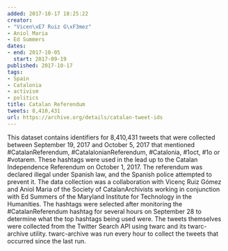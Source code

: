 ```yaml
---
added: 2017-10-17 18:25:22
creator:
- "Vicen\xE7 Ruiz G\xF3mez"
- Aniol Maria
- Ed Summers
dates:
- end: 2017-10-05
  start: 2017-09-19
published: 2017-10-17
tags:
- Spain
- Catalonia
- activism
- politics
title: Catalan Referendum
tweets: 8,410,431
url: https://archive.org/details/catalan-tweet-ids
---
```


This dataset contains identifiers for 8,410,431 tweets that were collected between September 19, 2017 and October 5, 2017 that mentioned #CatalanReferendum, #CatalalonianReferendum, #Catalonia, #1oct, #1o or #votarem. These hashtags were used in the lead up to the Catalan Independence Referendum on October 1, 2017. The referendum was  declared illegal under Spanish law, and the Spanish police attempted to prevent it. The data collection was a collaboration with Vicenç Ruiz Gómez and Aniol Maria of the Society of CatalanArchivists working in conjunction with Ed Summers of the Maryland Institute for Technology in the Humanities. The hashtags were selected after monitoring the  #CatalanReferendum hashtag for several hours on September 28 to determine what the top hashtags being used were. The tweets themselves were collected from the Twitter Search API using twarc and its twarc-archive utility. twarc-archive was run every hour to collect the tweets that occurred since the last run.
